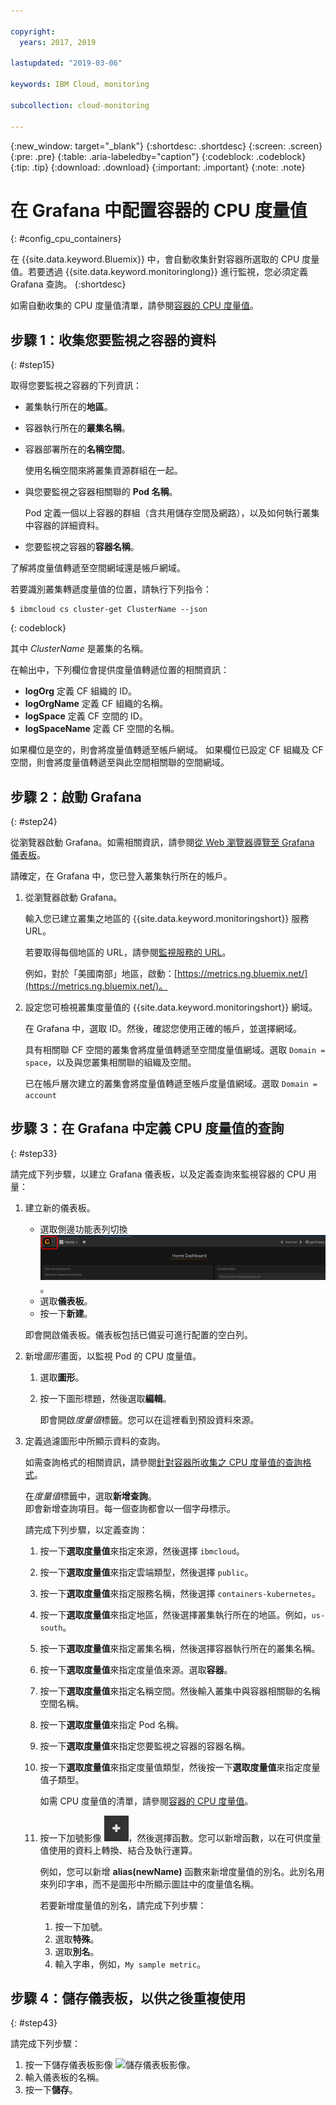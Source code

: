 ```yaml
---

copyright:
  years: 2017, 2019

lastupdated: "2019-03-06"

keywords: IBM Cloud, monitoring

subcollection: cloud-monitoring

---
```


{:new_window: target="_blank"}
{:shortdesc: .shortdesc}
{:screen: .screen}
{:pre: .pre}
{:table: .aria-labeledby="caption"}
{:codeblock: .codeblock}
{:tip: .tip}
{:download: .download}
{:important: .important}
{:note: .note}


# 在 Grafana 中配置容器的 CPU 度量值
{: #config_cpu_containers}

在 {{site.data.keyword.Bluemix}} 中，會自動收集針對容器所選取的 CPU 度量值。若要透過 {{site.data.keyword.monitoringlong}} 進行監視，您必須定義 Grafana 查詢。
{:shortdesc}

如需自動收集的 CPU 度量值清單，請參閱[容器的 CPU 度量值](/docs/services/cloud-monitoring/containers/monitoring_containers_ov.html#cpu_metrics_containers)。


## 步驟 1：收集您要監視之容器的資料
{: #step15}

取得您要監視之容器的下列資訊：

* 叢集執行所在的**地區**。
* 容器執行所在的**叢集名稱**。 	
* 容器部署所在的**名稱空間**。 

    使用名稱空間來將叢集資源群組在一起。
	
* 與您要監視之容器相關聯的 **Pod 名稱**。 

    Pod 定義一個以上容器的群組（含共用儲存空間及網路），以及如何執行叢集中容器的詳細資料。
	
* 您要監視之容器的**容器名稱**。

了解將度量值轉遞至空間網域還是帳戶網域。

若要識別叢集轉遞度量值的位置，請執行下列指令：

```
$ ibmcloud cs cluster-get ClusterName --json
```
{: codeblock}

其中 *ClusterName* 是叢集的名稱。

在輸出中，下列欄位會提供度量值轉遞位置的相關資訊：

* **logOrg** 定義 CF 組織的 ID。
* **logOrgName** 定義 CF 組織的名稱。
* **logSpace** 定義 CF 空間的 ID。
* **logSpaceName** 定義 CF 空間的名稱。

如果欄位是空的，則會將度量值轉遞至帳戶網域。
如果欄位已設定 CF 組織及 CF 空間，則會將度量值轉遞至與此空間相關聯的空間網域。

## 步驟 2：啟動 Grafana
{: #step24}

從瀏覽器啟動 Grafana。如需相關資訊，請參閱[從 Web 瀏覽器導覽至 Grafana 儀表板](/docs/services/cloud-monitoring/grafana/navigating_grafana.html#launch_grafana_from_browser)。

請確定，在 Grafana 中，您已登入叢集執行所在的帳戶。 

1. 從瀏覽器啟動 Grafana。 

    輸入您已建立叢集之地區的 {{site.data.keyword.monitoringshort}} 服務 URL。 
    
    若要取得每個地區的 URL，請參閱[監視服務的 URL](/docs/services/cloud-monitoring/monitoring_ov.html#region)。

    例如，對於「美國南部」地區，啟動：[https://metrics.ng.bluemix.net/](https://metrics.ng.bluemix.net/)。

2. 設定您可檢視叢集度量值的 {{site.data.keyword.monitoringshort}} 網域。

    在 Grafana 中，選取 ID。然後，確認您使用正確的帳戶，並選擇網域。

    具有相關聯 CF 空間的叢集會將度量值轉遞至空間度量值網域。選取 `Domain = space`，以及與您叢集相關聯的組織及空間。

    已在帳戶層次建立的叢集會將度量值轉遞至帳戶度量值網域。選取 `Domain = account`




## 步驟 3：在 Grafana 中定義 CPU 度量值的查詢
{: #step33}

請完成下列步驟，以建立 Grafana 儀表板，以及定義查詢來監視容器的 CPU 用量：

1. 建立新的儀表板。

    * 選取側邊功能表列切換 ![Grafana 側邊功能表列](images/grafana_settings.gif "Grafana 側邊功能表列")。
    * 選取**儀表板**。
    * 按一下**新建**。

    即會開啟儀表板。儀表板包括已備妥可進行配置的空白列。

2. 新增*圖形*畫面，以監視 Pod 的 CPU 度量值。

    1. 選取**圖形**。

    2. 按一下圖形標題，然後選取**編輯**。

        即會開啟*度量值*標籤。您可以在這裡看到預設資料來源。

3. 定義過濾圖形中所顯示資料的查詢。 

    如需查詢格式的相關資訊，請參閱[針對容器所收集之 CPU 度量值的查詢格式](/docs/services/cloud-monitoring/reference/metrics_format_containers.html#cpu_containers)。

    在*度量值*標籤中，選取**新增查詢**。</br>即會新增查詢項目。每一個查詢都會以一個字母標示。
	
	請完成下列步驟，以定義查詢：
	
    1. 按一下**選取度量值**來指定來源，然後選擇 `ibmcloud`。
    
    2. 按一下**選取度量值**來指定雲端類型，然後選擇 `public`。
    
    3. 按一下**選取度量值**來指定服務名稱，然後選擇 `containers-kubernetes`。
	
    4. 按一下**選取度量值**來指定地區，然後選擇叢集執行所在的地區。例如，`us-south`。
    
    5. 按一下**選取度量值**來指定叢集名稱，然後選擇容器執行所在的叢集名稱。
		
	6. 按一下**選取度量值**來指定度量值來源。選取**容器**。
		
	7. 按一下**選取度量值**來指定名稱空間。然後輸入叢集中與容器相關聯的名稱空間名稱。
		
	8. 按一下**選取度量值**來指定 Pod 名稱。
	
	9. 按一下**選取度量值**來指定您要監視之容器的容器名稱。
	
	10. 按一下**選取度量值**來指定度量值類型，然後按一下**選取度量值**來指定度量值子類型。
	
	    如需 CPU 度量值的清單，請參閱[容器的 CPU 度量值](/docs/services/cloud-monitoring/containers/monitoring_containers_ov.html#cpu_metrics_containers)。
	
	11. 按一下加號影像 ![新增圖示](images/grafana_plus_image.gif "加號影像")，然後選擇函數。您可以新增函數，以在可供度量值使用的資料上轉換、結合及執行運算。

        例如，您可以新增 **alias(newName)** 函數來新增度量值的別名。此別名用來列印字串，而不是圖形中所顯示圖註中的度量值名稱。

        若要新增度量值的別名，請完成下列步驟：

        1. 按一下加號。
        2. 選取**特殊**。
        3. 選取**別名**。
        4. 輸入字串，例如，`My sample metric`。


## 步驟 4：儲存儀表板，以供之後重複使用
{: #step43}

請完成下列步驟：

1. 按一下儲存儀表板影像 ![儲存儀表板影像](images/grafana_save_image.gif "儲存儀表板影像")。
2. 輸入儀表板的名稱。
3. 按一下**儲存**。

